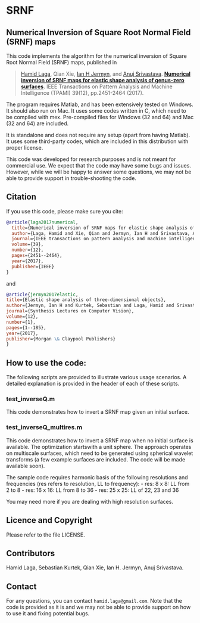 # SRNF
## Numerical Inversion of Square Root Normal Field (SRNF) maps

This code implements the algorithm for the numerical inversion of Square Root Normal Field (SRNF) maps, published in           
> [Hamid Laga](https://sites.google.com/view/hamidlaga), Qian Xie, [Ian H Jermyn](https://www.durham.ac.uk/staff/i-h-jermyn/), and [Anuj Srivastava](https://anujsrivastava.com/).
> [**Numerical inversion of SRNF maps for elastic shape analysis of genus-zero surfaces**](https://ieeexplore.ieee.org/abstract/document/7807327).
> IEEE Transactions on Pattern Analysis and Machine Intelligence (TPAMI) 39(12), pp.2451-2464 (2017).

The program requires Matlab, and has been extensively tested on Windows. It should also run on Mac. 
It uses some codes written in C, which need to be compiled with mex. Pre-compiled files for Windows (32 and 64) and Mac (32 and 64) are included.  

It is standalone and does not require any setup (apart from having Matlab). It uses some third-party codes, 
which are included in this distribution with proper license. 

This code was developed for research purposes and is not meant for commercial use. We expect that the code may have some bugs and issues. However, while we will be happy to answer some questions, we may not be able to provide support in trouble-shooting the code. 

## Citation
If you use this code, please make sure you cite: 
```bibtex
@article{laga2017numerical,
  title={Numerical inversion of SRNF maps for elastic shape analysis of genus-zero surfaces},
  author={Laga, Hamid and Xie, Qian and Jermyn, Ian H and Srivastava, Anuj},
  journal={IEEE transactions on pattern analysis and machine intelligence},
  volume={39},
  number={12},
  pages={2451--2464},
  year={2017},
  publisher={IEEE}
}
```
and
```bibtex
@article{jermyn2017elastic, 
title={Elastic shape analysis of three-dimensional objects}, 
author={Jermyn, Ian H and Kurtek, Sebastian and Laga, Hamid and Srivastava, Anuj}, 
journal={Synthesis Lectures on Computer Vision}, 
volume={12}, 
number={1}, 
pages={1--185}, 
year={2017}, 
publisher={Morgan \& Claypool Publishers} 
}
```

## How to use the code:
The following scripts are provided to illustrate various usage scenarios. A detailed explanation is provided in the header of each of these scripts. 

### test_inverseQ.m
This code demonstrates how to invert a SRNF map given an initial surface.

### test_inverseQ_multires.m 
This code demonstrates how to invert a SRNF map when no initial surface is available. The optimization startswith a unit sphere. The approach operates on multiscale surfaces, which need to be generated using spherical wavelet transforms (a few example surfaces are included. The code will be made available soon). 

The sample code requires harmonic basis of the following resolutions and frequencies (res refers to resolution, LL to frequency):
        - res: 8 x 8: LL from 2 to 8
        - res: 16 x 16: LL from 8 to 36
        - res: 25 x 25: LL of 22, 23 and 36
        
You may need more if you are dealing with high resolution surfaces. 

## Licence and Copyright
Please refer to the file LICENSE.

## Contributors
Hamid Laga, Sebastian Kurtek, Qian Xie, Ian H. Jermyn, Anuj Srivastava.

## Contact

For any questions, you can contact `hamid.laga@gmail.com`. Note that the code is provided as it is and we may not be able to provide support on how to use it and fixing potential bugs.

